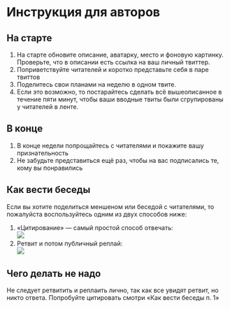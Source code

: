 # Инструкция для авторов

## На старте

1. На старте обновите описание, аватарку, место и фоновую картинку.  
  Проверьте, что в описании есть ссылка на ваш личный твиттер.
2. Поприветствуйте читателей и коротко представьте себя в паре твиттов
3. Поделитесь свои планами на неделю в одном твите.
4. Если это возможно, то постарайтесь сделать всё вышеописанное в течение
  пяти минут, чтобы ваши вводные твиты были сгрупированы у читателей в ленте.

## В конце

1. В конце недели попрощайтесь с читателями и покажите вашу признательность
2. Не забудьте представиться ещё раз, чтобы на вас подписались те,
   кому вы понравились

## Как вести беседы

Если вы хотите поделиться меншеном или беседой с читателями, то пожалуйста
воспользуйтесь одним из двух способов ниже:

1. «Цитирование» — самый простой способ отвечать:  
    ![](https://i.imgur.com/zZwMCsH.png)
2. Ретвит и потом публичный реплай:  
    ![](https://i.imgur.com/Ld3sjuN.png)

## Чего делать не надо

Не следует ретвитить и реплаить лично, так как все увидят ретвит, но никто
ответа. Попробуйте цитировать смотри «Как вести беседы п. 1»
